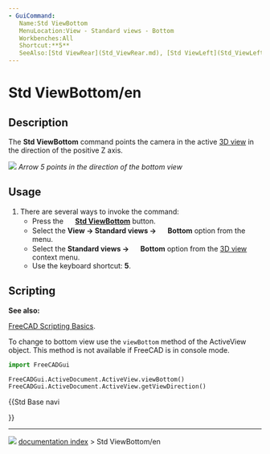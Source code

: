 ```yaml
---
- GuiCommand:
   Name:Std ViewBottom
   MenuLocation:View - Standard views - Bottom
   Workbenches:All
   Shortcut:**5**
   SeeAlso:[Std ViewRear](Std_ViewRear.md), [Std ViewLeft](Std_ViewLeft.md)
---
```


# Std ViewBottom/en

## Description

The **Std ViewBottom** command points the camera in the active [3D view](3D_view.md) in the direction of the positive Z axis.

![](images/FreeCAD_views_rear.svg ) 
*Arrow 5 points in the direction of the bottom view*

## Usage

1.  There are several ways to invoke the command:
    -   Press the **<img src="images/Std_ViewBottom.svg" width=16px> [Std ViewBottom](Std_ViewBottom.md)** button.
    -   Select the **View → Standard views → <img src="images/Std_ViewBottom.svg" width=16px> Bottom** option from the menu.
    -   Select the **Standard views → <img src="images/Std_ViewBottom.svg" width=16px> Bottom** option from the [3D view](3D_view.md) context menu.
    -   Use the keyboard shortcut: **5**.

## Scripting


**See also:**

[FreeCAD Scripting Basics](FreeCAD_Scripting_Basics.md).

To change to bottom view use the `viewBottom` method of the ActiveView object. This method is not available if FreeCAD is in console mode.


```python
import FreeCADGui

FreeCADGui.ActiveDocument.ActiveView.viewBottom()
FreeCADGui.ActiveDocument.ActiveView.getViewDirection()
```





{{Std Base navi

}}



---
![](images/Button_right.svg) [documentation index](../README.md) > Std ViewBottom/en
